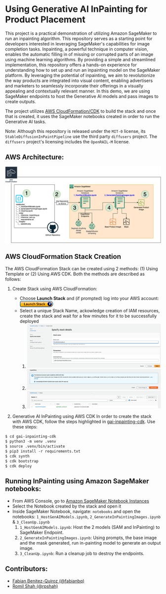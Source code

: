 # Using Generative AI InPainting for Product Placement
This project is a practical demonstration of utilizing Amazon SageMaker to run an inpainting algorithm. This repository serves as a starting point for developers interested in leveraging SageMaker's capabilities for image completion tasks. Inpainting, a powerful technique in computer vision, enables the automatic filling in of missing or corrupted parts of an image using machine learning algorithms. By providing a simple and streamlined implementation, this repository offers a hands-on experience for understanding how to set up and run an inpainting model on the SageMaker platform. By leveraging the potential of inpainting, we aim to revolutionize the way products are integrated into visual content, enabling advertisers and marketers to seamlessly incorporate their offerings in a visually appealing and contextually relevant manner.
In this demo, we are using SageMaker endpoints to host the Generative AI models and pass images to create outputs.

The project utilizes [AWS CloudFormation/CDK](https://aws.amazon.com/cloudformation/) to build the stack and once that is created, it uses the SageMaker notebooks created in order to run the Generative AI tasks.

Note: Although this repository is released under the `MIT-0` license, its `StableDiffusionInPaintPipeline`
use the third party `diffusers` project. The `diffusers` project's licensing includes the `OpenRAIL-M` license.

## AWS Architecture:
![AWSArchitecture](assets/AWSArchitecture.png)

## AWS CloudFormation Stack Creation
The AWS CloudFormation Stack can be created using 2 methods: (1) Using Template or (2) Using AWS CDK. Both the methods are described as follows:

1. Create Stack using AWS CloudFormation:
    - Choose **Launch Stack** and (if prompted) log into your AWS account:
    [![Launch Stack](assets/LaunchStack.png)](https://console.aws.amazon.com/cloudformation/home#/stacks/create/review?templateURL=https://raw.githack.com/aws-samples/sagemaker-generative-ai-for-product-placement-using-images/main/gai-inpainting-cdk/gai-inpainting-cfn-template.yaml)
    - Select a unique Stack Name, ackowledge creation of IAM resources, create the stack and wait for a few minutes for it to be successfully deployed
        1. ![Step1_StackName](assets/Step1_StackName.png)
        2. ![Step2_StackIAM](assets/Step2_StackIAM.png)
        3. ![Step3_StackSuccess](assets/Step3_StackSuccess.png)

2. Generative AI InPainting using AWS CDK
In order to create the stack with AWS CDK, follow the steps highlighted in [gai-inpainting-cdk](gai-inpainting-cdk/README.md). Use these steps:
```
$ cd gai-inpainting-cdk
$ python3 -m venv .venv
$ source .venv/bin/activate
$ pip3 install -r requirements.txt
$ cdk synth
$ cdk bootstrap
$ cdk deploy
```

## Running InPainting using Amazon SageMaker notebooks:
- From AWS Console, go to [Amazon SageMaker Notebook Instances](https://us-east-1.console.aws.amazon.com/sagemaker/home?region=us-east-1#/notebook-instances)
- Select the Notebook created by the stack and open it
- Inside SageMaker Notebook, navigate: `notebooks` and open the notebooks: `1_HostGenAIModels.ipynb`, `2_GenerateInPaintingImages.ipynb` & `3_CleanUp.ipynb`
    1. `1_HostGenAIModels.ipynb`: Host the 2 models (SAM and InPainting) to SageMaker Endpoint.
    2. `2_GenerateInPaintingImages.ipynb`: Using prompts, the base image and the mask generated, run in-painting model to generate an output image.
    3. `3_CleanUp.ipynb`: Run a cleanup job to destroy the endpoints.

## Contributors:
- [Fabian Benitez-Quiroz (@fabianbq)](fabianbq@amazon.com)
- [Romil Shah (@rpshah)](rpshah@amazon.com)
